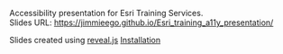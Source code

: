 Accessibility presentation for Esri Training Services.  
Slides URL: https://jimmieego.github.io/Esri_training_a11y_presentation/

Slides created using [reveal.js](https://github.com/hakimel/reveal.js/)
[Installation](https://github.com/hakimel/reveal.js/#installation)
